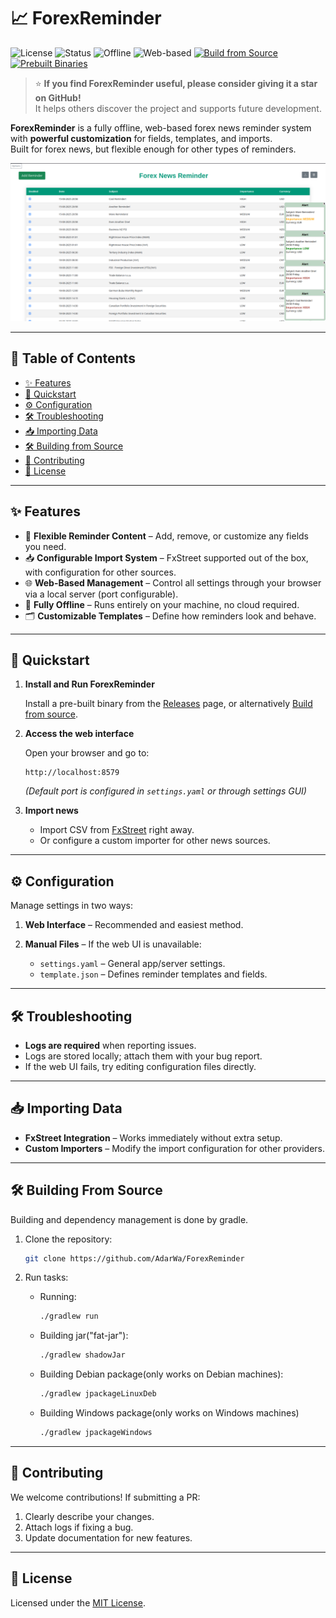 # 📈 ForexReminder

![License](https://img.shields.io/badge/license-MIT-blue)
![Status](https://img.shields.io/badge/status-active-success)
![Offline](https://img.shields.io/badge/works-offline-green)
![Web-based](https://img.shields.io/badge/interface-web--based-orange)
[![Build from Source](https://img.shields.io/badge/build-from--source-lightgrey)](#-building-from-source)
[![Prebuilt Binaries](https://img.shields.io/badge/prebuilt-binaries-brightgreen)](#-quickstart)


> ⭐ **If you find ForexReminder useful, please consider giving it a star on GitHub!**  
> It helps others discover the project and supports future development.

**ForexReminder** is a fully offline, web-based forex news reminder system with **powerful customization** for fields, templates, and imports.  
Built for forex news, but flexible enough for other types of reminders.

![Showcase Image](imgs/img2.png)

---


## 📑 Table of Contents
- [✨ Features](#-features)
- [🚀 Quickstart](#-quickstart)
- [⚙ Configuration](#-configuration)
- [🛠 Troubleshooting](#-troubleshooting)
- [📥 Importing Data](#-importing-data)
- [🛠 Building from Source](#-building-from-source)
- [🤝 Contributing](#-contributing)
- [📜 License](#-license)


---

## ✨ Features

- 🔧 **Flexible Reminder Content** – Add, remove, or customize any fields you need.
- 📥 **Configurable Import System** – FxStreet supported out of the box, with configuration for other sources.
- 🌐 **Web-Based Management** – Control all settings through your browser via a local server (port configurable).
- 📴 **Fully Offline** – Runs entirely on your machine, no cloud required.
- 🗂 **Customizable Templates** – Define how reminders look and behave.

---

## 🚀 Quickstart

1. **Install and Run ForexReminder**
    
    Install a pre-built binary from the [Releases](https://github.com/AdarWa/ForexReminder/releases) page, or alternatively [Build from source]().

2. **Access the web interface**

   Open your browser and go to:

   ```
   http://localhost:8579
   ```

   *(Default port is configured in `settings.yaml` or through settings GUI)*

3. **Import news**

    * Import CSV from [FxStreet](https://www.fxstreet.com/economic-calendar) right away.
    * Or configure a custom importer for other news sources.

---

## ⚙ Configuration

Manage settings in two ways:

1. **Web Interface** – Recommended and easiest method.
2. **Manual Files** – If the web UI is unavailable:

    * `settings.yaml` – General app/server settings.
    * `template.json` – Defines reminder templates and fields.

---

## 🛠 Troubleshooting

* **Logs are required** when reporting issues.
* Logs are stored locally; attach them with your bug report.
* If the web UI fails, try editing configuration files directly.

---

## 📥 Importing Data

* **FxStreet Integration** – Works immediately without extra setup.
* **Custom Importers** – Modify the import configuration for other providers.

---

## 🛠 Building From Source

Building and dependency management is done by gradle.
1. Clone the repository:

    ```bash
    git clone https://github.com/AdarWa/ForexReminder
   ```

2. Run tasks:
    
    - Running:
        ```bash
        ./gradlew run
      ```
    
    - Building jar("fat-jar"):
        ```bash
        ./gradlew shadowJar
      ```
      
    - Building Debian package(only works on Debian machines):
        ```bash
        ./gradlew jpackageLinuxDeb
      ```
    
    - Building Windows package(only works on Windows machines)
        ```bash
        ./gradlew jpackageWindows
      ```

---

## 🤝 Contributing

We welcome contributions!
If submitting a PR:

1. Clearly describe your changes.
2. Attach logs if fixing a bug.
3. Update documentation for new features.

---

## 📜 License

Licensed under the [MIT License](LICENSE).